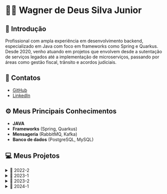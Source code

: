 
# 👨‍💻 Wagner de Deus Silva Junior

## 📜 Introdução

Profissional com ampla experiência em desenvolvimento backend, especializado em Java com foco em frameworks como Spring e Quarkus. Desde 2020, venho atuando em projetos que envolvem desde a sutentação de serviços legados até a implementação de microserviços, passando por áreas como gestão fiscal, trânsito e acordos judiciais. 

## 📱 Contatos
* [GitHub](https://github.com/wdeus)  
* [LinkedIn](https://www.linkedin.com/in/wagnerdeusjr/)

## ⚙️ Meus Principais Conhecimentos
- **JAVA**
- **Frameworks** (Spring, Quarkus)
- **Mensageria** (RabbitMQ, Kafka)
- **Banco de dados** (PostgreSQL, MySQL)

## 💻 Meus Projetos

<details>
<summary>📅 2022-2</summary>
  
### 📊 Plataforma de Avaliação Técnica 360°

O projeto é uma plataforma de **Avaliação Técnica 360°**, focada na gestão e acompanhamento de desempenho. A ferramenta conta com dois tipos de usuários:
- **Administrador**: gerencia o sistema e o cadastro de novos usuários.
- **Usuário básico**: atribui notas nas avaliações e acompanha os resultados através de um **dashboard** para acompanhar os resultados, permitindo uma análise detalhada e contínua do desempenho.

[GIT](https://github.com/tn-api1sem/api)

#### 🛠️ Tecnologias Utilizadas
- **Python**:
Linguagem de programação versátil e de fácil leitura. É usada no projeto para desenvolver funcionalidades de backend, possibilitando uma integração ágil e eficiente com outras tecnologias.
- **FastAPI**:
Framework moderno e de alta performance para criação de APIs em Python. No projeto, facilita o desenvolvimento rápido de endpoints RESTful, otimizando a comunicação entre o frontend e o backend.
- **JavaScript**:
Linguagem de programação essencial para desenvolvimento web, permitindo a criação de funcionalidades interativas. Utilizado no frontend para adicionar dinamismo e aprimorar a experiência do usuário.
- **CSS**:
Linguagem de estilos que define a apresentação visual do projeto. Responsável por tornar a interface mais atraente e responsiva, adaptando-se bem a diferentes dispositivos.
- **HTML**:
Linguagem de marcação utilizada para estruturar e organizar o conteúdo da aplicação web. Serve como a base para a construção de páginas, garantindo acessibilidade e semântica ao projeto.

#### 💡 Contribuições Pessoais

<details>
<summary>🚀 Integração Front-end e Back-end com JavaScript</summary>

Implementei a integração entre o **front-end** e **back-end** utilizando **JavaScript** para realizar chamadas às **APIs**. Essa solução garantiu uma comunicação fluida entre os componentes da aplicação, melhorando o desempenho e a experiência do usuário. 

&nbsp; 

![Integração JavaScript](https://github.com/user-attachments/assets/37860f0a-09ad-4195-8939-43f4fd2353b8)

</details>

<details>
<summary>🚀 Criação de APIs com FastAPI</summary>

Projetei e desenvolvi **APIs** utilizando o framework **FastAPI**, para atender às demandas do sistema.

&nbsp; 

![Criação de APIs FastAPI](https://github.com/user-attachments/assets/ccb2862b-9ba7-4fd9-9391-370f935211cb)

</details>

#### 🔧 Hard Skills
- **Python**:
Conhecimento prático da linguagem Python, capaz de desenvolver funcionalidades backend de forma eficiente.
- **FastAPI**:
Habilidade na criação de APIs RESTful com FastAPI, incluindo configuração de endpoints e validação de dados.
- **JavaScript**:
Experiência no uso de JavaScript para integrar front-end e back-end, realizando chamadas a APIs de forma eficiente e garantindo uma comunicação fluida entre os componentes da aplicação.  

#### 🌱 Soft Skills
- **Adaptabilidade**:
Acostumado a trabalhar com Java, ao me deparar com a necessidade do uso do Pyhton para desenvolvimento deste projeto, tive que demonstrar flexibilidade e capacidade de adaptação para aprender essa nova linguagem.
- **Trabalho em Equipe**:
A adoção da metodologia Scrum exigiu colaboração estreita com a equipe, promovendo habilidades de comunicação, alinhamento de expectativas e contribuição para o desenvolvimento coletivo do projeto.
- **Resiliência**:
Aprender uma nova tecnologia enquanto me adequava a trabalhar pela primeira vez com a equipe, exigiu persistência e capacidade de lidar com desafios, habilidades cruciais para manter o foco e superar dificuldades ao longo do projeto.

</details>

<details>
<summary>📅 2023-1</summary>
  
### 🛠️ Sistema de Controle de Jornada de Trabalho

O projeto consiste em um sistema de controle de jornada de trabalho, desenvolvido para gerenciar e classificar as horas extras e sobreavisos dos colaboradores. A ferramenta possui três tipos de acesso:
- **Administrador**: visão ampla para o departamento pessoal e financeiro.
- **Gestor**: responsável por aprovar e lançar horas.
- **Colaborador**: pode registrar suas próprias horas extras.

Esse sistema automatiza o acompanhamento de jornada, facilitando a organização e a precisão no controle de horas trabalhadas.

[GIT](https://github.com/api-2-sem/api)

#### 🖥️ Tecnologias Utilizadas
- **Java**:
Linguagem de programação utilizada no backend, garantindo confiabilidade e eficiência na execução das funcionalidades de gerenciamento de horas.
- **JavaFX**:
Biblioteca de Java para criação de interfaces gráficas, proporcionando uma aplicação desktop interativa e intuitiva para administradores, gestores e colaboradores.
- **MySQL**:
Banco de dados relacional que armazena e organiza informações dos colaboradores, jornadas e horas extras.
- **CSS**:
Estilos para a interface gráfica criada com JavaFX, proporcionando uma aparência visual agradável e consistente.

#### 💡 Contribuições Pessoais

<details>
<summary>🚀 Implementação de Telas com JavaFX</summary>
Desenvolvi interfaces gráficas utilizando **JavaFX**, criando telas intuitivas e funcionais que proporcionam uma experiência de usuário eficiente e alinhada aos objetivos do sistema.  

&nbsp; 

![image](https://github.com/user-attachments/assets/29ab9efa-e3da-4271-a870-ec9173c03820)

![image](https://github.com/user-attachments/assets/bddfb03b-7769-431a-8e3d-3334d258ce01)

</details>

<details>
<summary>🚀 Persistência de Dados com SQL Nativo</summary>
Implementei a camada de persistência utilizando **SQL nativo**, por meio da API `java.sql.Connection`. Essa abordagem garantiu um controle detalhado sobre as consultas, otimizando o desempenho e assegurando a compatibilidade direta com o banco de dados.

&nbsp; 

![image](https://github.com/user-attachments/assets/b06d30c2-d005-4b64-a1ff-b4b947d4108b)

![image](https://github.com/user-attachments/assets/49968fdd-4a89-49d1-9147-d37942a2adf4)

</details>

<details>
<summary>🚀 Auxílio na Modelagem do Banco de Dados</summary>
Colaborei na modelagem do banco de dados, auxiliando na definição de tabelas, seus relacionamentos e estruturas, garantindo a consistência e a integridade dos dados armazenados.

&nbsp; 

![ModelagemApiSprint2](https://github.com/user-attachments/assets/646a408b-5b00-4f32-8c54-ef8dc06bf298)

</details>

#### 🔧 Hard Skills
- **Desenvolvimento de Aplicações Desktop com JavaFX**:
Conhecimento em criar interfaces gráficas para aplicações desktop usando **JavaFX**, incluindo design de telas interativas e responsivas para uma experiência de usuário aprimorada.
- **Aplicação do Padrão MVC**:
Habilidade em estruturar o código seguindo o padrão de arquitetura **MVC** (Model-View-Controller), promovendo a separação entre a lógica de negócios, a interface de usuário e a gestão dos dados.
- **Persistência de Dados com MySQL**:
Experiência em configurar e realizar operações de CRUD (criação, leitura, atualização e exclusão) em um banco de dados **MySQL**, garantindo a persistência e integridade dos dados da aplicação.
- **Integração de Banco de Dados em Aplicações Java**:
Competência em conectar e integrar o **MySQL** com **Java**, utilizando **JDBC** para realizar transações de dados de forma eficiente e segura.

#### 🌱 Soft Skills
- **Gestão de Prioridades**:
Organizei as demandas do projeto, como o desenvolvimento das telas e a integração do banco de dados, equilibrando prazos e qualidade na entrega das tarefas.
- **Flexibilidade e Aprendizado Rápido**:
Adaptei-me ao uso de diferentes tecnologias e frameworks, como **CSS** e **JavaFX**, expandindo minhas competências ao longo do projeto.
- **Comunicação Técnica**:
Participei de discussões e alinhamentos sobre a arquitetura do banco de dados e a lógica de negócios, compartilhando ideias e soluções de maneira clara e eficiente.

</details>


<details>
<summary>📅 2023-2</summary>
  
### 🛠️ Sistema de Controle de Horas Extras e Sobreaviso

O projeto, desenvolvido em colaboração com a **2RP**, visou resolver o desafio enfrentado pela empresa na gestão das horas extras e sobreaviso, atualmente realizada através de planilhas Excel. A solução proposta consiste em um sistema **web** que possibilita o controle preciso da jornada de trabalho, identificação e categorização de horas extras, além do gerenciamento eficiente das horas de sobreaviso. Com diferentes níveis de acesso para administradores, gestores e colaboradores, a plataforma proporciona uma abordagem integrada e moderna, eliminando as limitações do método anterior e aprimorando a eficiência na gestão do tempo e recursos.

[GIT](https://github.com/api-3sem-pixel-api/api)

#### 🖥️ Tecnologias Utilizadas

- **Java**:  
Linguagem de programação robusta e amplamente adotada. No projeto, é a base para o desenvolvimento, proporcionando confiabilidade e escalabilidade.

- **Spring**:  
Framework abrangente utilizado para persistência no banco de dados, configuração de autenticação e acesso web. Desempenha um papel essencial na estruturação e organização do projeto.

- **Maven**:  
Gerenciador de dependências e ferramenta de build. Facilita a gestão de bibliotecas e simplifica o processo de compilação, tornando o desenvolvimento mais eficiente.

- **Vue.js**:  
Framework JavaScript progressivo utilizado para construir interfaces de usuário interativas. No projeto, contribui para a criação de uma experiência de usuário dinâmica e responsiva.

- **MySQL**:  
Sistema de gerenciamento de banco de dados relacional. Desempenha um papel central no armazenamento e recuperação eficiente de dados, fundamentais para o funcionamento do projeto.

#### 💡 Contribuições Pessoais

<details>
<summary>🚀 Definição da Arquitetura do Back-end</summary>

No projeto acadêmico, minhas principais contribuições foram na **definição da arquitetura do back-end**. Fui responsável por projetar e implementar a estrutura de camadas, seguindo o padrão **MVC** (Model-View-Controller), com ênfase na camada de serviço. Desenvolvi os controladores para lidar com as requisições HTTP, os serviços para implementar a lógica de negócios e os repositórios para interagir com o banco de dados.

&nbsp;

![image](https://github.com/wdeus/bertoti/assets/111614619/718e779b-53b1-413c-bca6-4a6f9f16d79f)

![image](https://github.com/wdeus/bertoti/assets/111614619/a10f88d7-51b7-458e-adf7-2393b0019b84)

As imagens acima ilustram claramente a arquitetura utilizada. O fluxo após a interação do usuário no front-end segue os seguintes passos: a requisição é encaminhada para o **Controller**, onde estão definidos os endpoints. O **Controller** então chama o **Service**, que é responsável pela execução das regras de negócio, e este, por sua vez, aciona o **Repository** para obter as informações do banco de dados.

</details>

<details>
<summary>🚀 Configuração do Spring Security</summary>

Além da arquitetura, também contribui com a **configuração do Spring Security** para garantir a autenticação e autorização dos usuários. Isso envolveu a definição de regras de acesso, configuração de login, gestão de sessões e proteção contra ameaças comuns, como **CSRF** (Cross-Site Request Forgery) e **XSS** (Cross-Site Scripting).

&nbsp;

![image](https://github.com/wdeus/bertoti/assets/111614619/81b1a6b9-a424-423f-818d-e3fae9ccc2dd)

Acima está um trecho de código que representa a implementação de um filtro de segurança que intercepta as solicitações HTTP antes que elas sejam processadas pelo servidor. O objetivo principal do filtro é extrair o token **JWT** (JSON Web Token) de um cabeçalho de autorização da solicitação, autenticar o usuário com base nesse token e, em seguida, configurar o contexto de segurança do Spring com as informações de autenticação do usuário.

</details>

<details>
<summary>🚀 Definição das Tabelas de Domínio</summary>

Participei ativamente na **definição das tabelas de domínio**, trabalhando na modelagem e na criação das entidades do banco de dados. Utilizei ferramentas como **Hibernate** e **JPA** para mapeamento objeto-relacional e definição das relações entre as entidades. Essa contribuição foi essencial para garantir a consistência e integridade dos dados manipulados pelo sistema.

&nbsp;

![image](https://github.com/wdeus/bertoti/assets/111614619/41908aba-be91-43dc-b2f8-84e901173c54)

![image](https://github.com/wdeus/bertoti/assets/111614619/28dd9910-9a24-428c-abf1-1f20a257b941)

Acima está o relacionamento das tabelas definidas, bem como a representação de uma delas através de uma entidade.

</details>

#### 🔧 Hard Skills

- **Java**:  
Domínio sólido da linguagem de programação **Java**, capaz de desenvolver soluções robustas e escaláveis.

- **Spring**:  
Proficiente no uso do framework **Spring** para desenvolvimento de aplicações Java, incluindo habilidades em persistência de dados, configuração de autenticação e construção de APIs.

- **Banco de Dados Relacionais (MySQL)**:  
Experiência avançada no design, implementação e manutenção de **bancos de dados relacionais**, com foco especial no **MySQL**. Capaz de modelar dados eficientemente e executar consultas complexas.

#### 🌱 Soft Skills

- **Responsabilidade**:  
Demonstrei elevado senso de responsabilidade ao assumir tarefas críticas no projeto, garantindo entregas pontuais e cumprimento de prazos.

- **Comunicação**:  
Exercitei minhas habilidades de comunicação em diversas situações, facilitando reuniões, discussões e trocas de informações entre membros da equipe. Essa habilidade foi crucial para garantir alinhamento e compreensão mútua.

- **Proatividade**:  
Atuei de maneira proativa ao identificar oportunidades de melhoria no projeto e implementar soluções antes mesmo de serem solicitadas. Minha abordagem proativa contribuiu para a eficiência e eficácia das atividades.

- **Liderança**:  
Desenvolvi habilidades de liderança ao orientar membros da equipe, coordenar esforços e motivar colegas na busca por objetivos comuns. Essa capacidade foi especialmente valiosa em situações desafiadoras.

</details>

<details>
<summary>📅 2024-1</summary>
  
### 🛠️ Sistema de Gestão do Oracle PartnerNetwork

O projeto consistiu em um sistema de gestão para o programa **Oracle PartnerNetwork**, com foco no acompanhamento e monitoramento do progresso dos parceiros da Oracle. A plataforma permite o cadastro de novos parceiros, bem como a atualização e gerenciamento das informações dos parceiros já existentes. Com essa solução, a empresa consegue visualizar e acompanhar o desempenho e a evolução de seus parceiros de maneira centralizada e eficiente, facilitando o relacionamento e o suporte aos participantes do programa.

[GIT](https://github.com/orgs/api-4-sem/repositories)

#### 🖥️ Tecnologias Utilizadas

- **Java**:  
Linguagem de programação robusta usada no desenvolvimento de funcionalidades de backend, garantindo performance e confiabilidade no sistema.

- **Spring**:  
Framework que facilita o desenvolvimento de aplicações Java, utilizado para estruturar o backend, gerenciar dados e implementar APIs seguras e escaláveis.

- **Vue**:  
Framework JavaScript progressivo para o desenvolvimento de interfaces de usuário interativas e dinâmicas, melhorando a experiência do usuário no frontend.

- **Bootstrap**:  
Framework de CSS que agiliza o desenvolvimento de interfaces responsivas e atraentes, garantindo um design consistente e adaptável a diferentes dispositivos.

- **Oracle**:  
Banco de dados relacional utilizado para armazenar e gerenciar os dados dos parceiros de forma segura e eficiente, suportando consultas complexas e integração com o backend.

#### 💡 Contribuições Pessoais

<details>
<summary>🚀 Implementação de Arquitetura Hexagonal</summary>

Fui responsável por projetar e implementar a **arquitetura hexagonal**, um modelo que promove alta modularidade e facilidade de manutenção. Organizei a aplicação em três pilares principais:

- **Core**: onde estão centralizadas as regras de negócio e as classes de domínio, garantindo independência e reusabilidade.
- **Inbound**: a camada de entrada da aplicação, englobando os controllers para receber interações externas.
- **Outbound**: a camada de saída, responsável pela comunicação com bancos de dados.

&nbsp;

![image](https://github.com/user-attachments/assets/96ea03fb-67ba-44c4-a870-610ac22f34c7)

Essa abordagem facilitou a escalabilidade do sistema e a separação clara de responsabilidades entre os componentes.

</details>

<details>
<summary>🚀 Implementação de Envio de E-mails em Batch</summary>

Desenvolvi o mecanismo de **envio de e-mails em lotes (batch)**, utilizando jobs programados para execução em intervalos definidos. Essa solução garantiu eficiência no processamento, possibilitando o envio de e-mails de maneira controlada e escalável, essencial para atender às demandas do projeto.

&nbsp;

![image](https://github.com/user-attachments/assets/87af2be3-deb8-4f17-8254-cfcbdb495fa3)

</details>

<details>
<summary>🚀 Definição de Tabelas e Relacionamentos</summary>

Estruturei o banco de dados do projeto, criando tabelas e definindo seus relacionamentos. Este trabalho incluiu a análise dos requisitos, o desenho de diagramas relacionais e a implementação prática do modelo. Minha contribuição assegurou a consistência e a integridade dos dados, além de facilitar a interação com os diferentes módulos da aplicação.

&nbsp;

![image](https://github.com/user-attachments/assets/96778d7b-be27-40a6-85bd-aac19c97c8c3)

</details>

#### 🔧 Hard Skills

- **Desenvolvimento de APIs REST com Java e Spring**:  
Habilidade em criar e configurar APIs **RESTful** usando **Java** e o framework **Spring**, permitindo a comunicação entre diferentes partes do sistema de forma eficiente e segura.

- **Implementação de Arquitetura Hexagonal**:  
Experiência prática na aplicação da **arquitetura hexagonal**, que permite maior modularidade e flexibilidade no código, facilitando a manutenção e a adaptação da aplicação a novas demandas.

- **Persistência de Dados em Banco de Dados Oracle**:  
Conhecimento em configurar e realizar operações de persistência de dados em um banco de dados **Oracle**, utilizando o **Spring Data** e outras ferramentas de integração para garantir eficiência e consistência nas transações de dados.

- **Integração de Camadas de Dados e Domínio**:  
Capacidade de implementar uma separação clara entre as camadas de domínio e de dados, conforme preconizado pela **arquitetura hexagonal**, garantindo uma estrutura organizada.

#### 🌱 Soft Skills

- **Liderança Técnica**:  
Ao sugerir a adoção da **arquitetura hexagonal**, tive a oportunidade de assumir uma postura de liderança técnica, orientando o time e guiando a execução de uma nova estrutura. Isso me ajudou a desenvolver iniciativa e a confiança para apresentar ideias que possam aprimorar o projeto.

- **Colaboração Interdisciplinar**:  
A troca constante com os desenvolvedores do frontend foi essencial para entender as necessidades específicas deles. Essa colaboração estreita me permitiu desenvolver uma abordagem mais integrada, buscando soluções que atendessem às necessidades de todos os envolvidos.

- **Didática e Capacidade de Influência**:  
Ao encontrar maneiras de ajudar meus colegas a compreender e executar a nova arquitetura, exercitei minha capacidade de ensinar e influenciar. Adaptei minha comunicação para facilitar a compreensão, usando exemplos práticos e simplificando conceitos, o que foi fundamental para o progresso do time.

</details>




